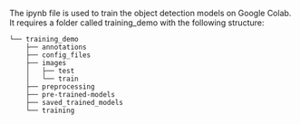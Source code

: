 The ipynb file is used to train the object detection models on Google Colab.
It requires a folder called training_demo with the following structure:

    └── training_demo
        ├── annotations
        ├── config_files
        ├── images
        │   ├── test
        │   └── train
        ├── preprocessing
        ├── pre-trained-models
        ├── saved_trained_models
        └── training


